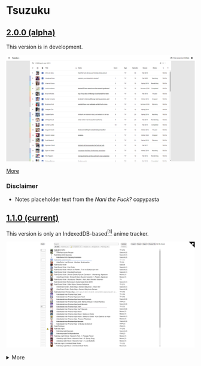 # Tsuzuku
## [2.0.0 (alpha)](https://kuzutsu.github.io/tsuzuku/test/)
This version is in development.

![](https://raw.githubusercontent.com/kuzutsu/tsuzuku/master/test/preview.png)

[More](https://github.com/kuzutsu/tsuzuku/tree/master/test)

### Disclaimer
* Notes placeholder text from the *Nani the Fuck?* copypasta

## [1.1.0 (current)](https://kuzutsu.github.io/tsuzuku/)
This version is only an IndexedDB-based<a id="1" href="#ref-1"><sup>[1]</sup></a> anime tracker.

![](https://raw.githubusercontent.com/kuzutsu/tsuzuku/master/preview.png)

<details>
<summary>More</summary>

### Features
* Dark mode
* Dominant-color progress bar for titles currently watching
* Export data in MyAnimeList XML format
* Find relations of completed titles<a id="2" href="#ref-2"><sup>[2]</sup></a>
* Import data from MyAnimeList or Kitsu XML<a id="3" href="#ref-3"><sup>[3]</sup></a><a id="4" href="#ref-4"><sup>[4]</sup></a>
* Letter-by-letter sorting
* Nest titles
* Select random title from planning-to-watch list<a id="5" href="#ref-5"><sup>[5]</sup></a>
* Warn completed titles with mismatched episode count

[Roadmap](https://github.com/kuzutsu/tsuzuku/projects/1)

### Dependencies
* [anime-offline-database](https://github.com/manami-project/anime-offline-database)
* [Color Thief](https://github.com/lokesh/color-thief)
* [jQuery](https://github.com/jquery/jquery)<a id="6" href="#ref-6"><sup>[6]</sup></a>

### Notes
1. <a id="ref-1" href="#1">↑</a> Data is saved locally; no sign-up required
1. <a id="ref-2" href="#2">↑</a> By clicking on the Type column
1. <a id="ref-3" href="#3">↑</a> Will overwrite existing data
1. <a id="ref-4" href="#4">↑</a> Will only import `<series_animedb_id>`, `<series_title>`, `<series_type>`, `<series_episodes>`, `<my_watched_episodes>`, `<my_status>`, and `<my_comments>`
1. <a id="ref-5" href="#5">↑</a> By double-clicking on the Planning tab
1. <a id="ref-6" href="#6">↑</a> Will be removed
</details>
